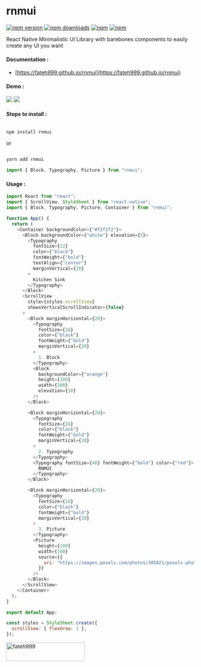 # rnmui

[![npm version](https://img.shields.io/npm/v/rnmui.svg?style=for-the-badge)](https://www.npmjs.com/package/rnmui)
[![npm downloads](https://img.shields.io/npm/dm/rnmui.svg?style=for-the-badge)](https://www.npmjs.com/package/rnmui)
[![npm](https://img.shields.io/npm/dt/rnmui.svg?style=for-the-badge)](https://www.npmjs.com/package/rnmui)
[![npm](https://img.shields.io/npm/l/rnmui?style=for-the-badge)](https://github.com/fateh999/rnmui/blob/master/LICENSE)

React Native Minimalistic UI Library with barebones components to easily create any UI you want

#### Documentation :

- [https://fateh999.github.io/rnmui](https://fateh999.github.io/rnmui)

#### Demo :

![](iOS.png)
![](Android.png)

#### Steps to install :

```javascript

npm install rnmui

```

or

```javascript

yarn add rnmui

```

```javascript
import { Block, Typography, Picture } from "rnmui";
```

#### Usage :

```javascript
import React from "react";
import { ScrollView, StyleSheet } from "react-native";
import { Block, Typography, Picture, Container } from "rnmui";

function App() {
  return (
    <Container backgroundColor={"#f2f2f2"}>
      <Block backgroundColor={"white"} elevation={5}>
        <Typography
          fontSize={22}
          color={"black"}
          fontWeight={"bold"}
          textAlign={"center"}
          marginVertical={20}
        >
          Kitchen Sink
        </Typography>
      </Block>
      <ScrollView
        style={styles.scrollView}
        showsVerticalScrollIndicator={false}
      >
        <Block marginHorizontal={20}>
          <Typography
            fontSize={16}
            color={"black"}
            fontWeight={"bold"}
            marginVertical={20}
          >
            1. Block
          </Typography>
          <Block
            backgroundColor={"orange"}
            height={100}
            width={100}
            elevation={10}
          />
        </Block>

        <Block marginHorizontal={20}>
          <Typography
            fontSize={16}
            color={"black"}
            fontWeight={"bold"}
            marginVertical={20}
          >
            2. Typography
          </Typography>
          <Typography fontSize={48} fontWeight={"bold"} color={"red"}>
            RNMUI
          </Typography>
        </Block>

        <Block marginHorizontal={20}>
          <Typography
            fontSize={16}
            color={"black"}
            fontWeight={"bold"}
            marginVertical={20}
          >
            3. Picture
          </Typography>
          <Picture
            height={100}
            width={100}
            source={{
              uri: "https://images.pexels.com/photos/305821/pexels-photo-305821.jpeg?cs=srgb&dl=pexels-scott-webb-305821.jpg&fm=jpg",
            }}
          />
        </Block>
      </ScrollView>
    </Container>
  );
}

export default App;

const styles = StyleSheet.create({
  scrollView: { flexGrow: 1 },
});
```

<p><a href="https://www.buymeacoffee.com/fateh999"> <img align="left" src="https://cdn.buymeacoffee.com/buttons/v2/default-yellow.png" height="50" width="210" alt="fateh999" /></a></p><br><br><br>
